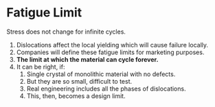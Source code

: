 # Fatigue Limit

Stress does not change for infinite cycles.
1. Dislocations affect the local yielding which will cause failure locally.
2. Companies will define these fatigue limits for marketing purposes.
3. **The limit at which the material can cycle forever.**
4. It can be right, if:
   1. Single crystal of monolithic material with no defects.
   2. But they are so small, difficult to test.
   3. Real engineering includes all the phases of dislocations.
   4. This, then, becomes a design limit.